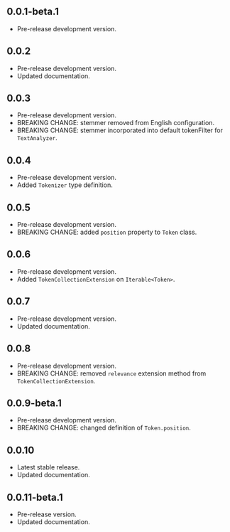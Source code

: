 <!-- 
BSD 3-Clause License
Copyright (c) 2022, GM Consult Pty Ltd
All rights reserved. 
-->

## 0.0.1-beta.1

- Pre-release development version.

## 0.0.2

- Pre-release development version.
- Updated documentation.

## 0.0.3

- Pre-release development version.
- BREAKING CHANGE: stemmer removed from English configuration.
- BREAKING CHANGE: stemmer incorporated into default tokenFilter for `TextAnalyzer`.

## 0.0.4

- Pre-release development version.
- Added `Tokenizer` type definition.

## 0.0.5

- Pre-release development version.
- BREAKING CHANGE: added `position` property to `Token` class.

## 0.0.6

- Pre-release development version.
- Added `TokenCollectionExtension` on `Iterable<Token>`.

## 0.0.7

- Pre-release development version.
- Updated documentation.

## 0.0.8

- Pre-release development version.
- BREAKING CHANGE: removed `relevance` extension method from `TokenCollectionExtension`.

## 0.0.9-beta.1

- Pre-release development version.
- BREAKING CHANGE: changed definition of `Token.position`.

## 0.0.10

- Latest stable release.
- Updated documentation.

## 0.0.11-beta.1

- Pre-release version.
- Updated documentation.
